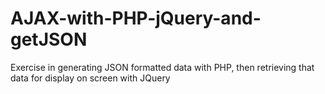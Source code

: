 # AJAX-with-PHP-jQuery-and-getJSON
Exercise in generating JSON formatted data with PHP, then retrieving that data for display on screen with JQuery
